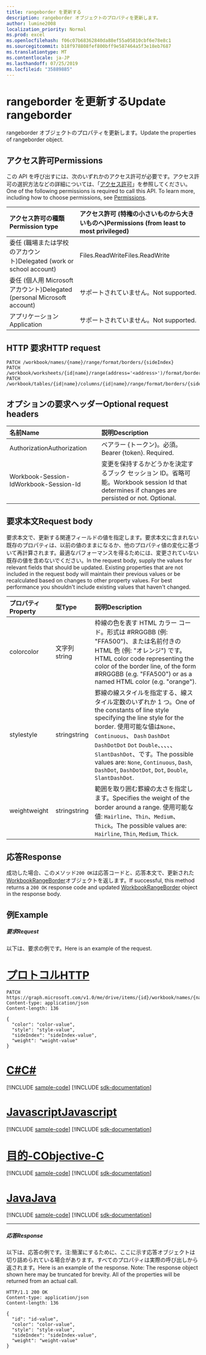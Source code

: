 ```yaml
---
title: rangeborder を更新する
description: rangeborder オブジェクトのプロパティを更新します。
author: lumine2008
localization_priority: Normal
ms.prod: excel
ms.openlocfilehash: f06c07b68362840da88ef55a05810cbf6e78e8c1
ms.sourcegitcommit: b18f978808fef800bff9e587464a5f3e18eb7687
ms.translationtype: MT
ms.contentlocale: ja-JP
ms.lasthandoff: 07/25/2019
ms.locfileid: "35889885"
---
```

# <a name="update-rangeborder"></a><span data-ttu-id="a4390-103">rangeborder を更新する</span><span class="sxs-lookup"><span data-stu-id="a4390-103">Update rangeborder</span></span>

<span data-ttu-id="a4390-104">rangeborder オブジェクトのプロパティを更新します。</span><span class="sxs-lookup"><span data-stu-id="a4390-104">Update the properties of rangeborder object.</span></span>
## <a name="permissions"></a><span data-ttu-id="a4390-105">アクセス許可</span><span class="sxs-lookup"><span data-stu-id="a4390-105">Permissions</span></span>
<span data-ttu-id="a4390-p101">この API を呼び出すには、次のいずれかのアクセス許可が必要です。アクセス許可の選択方法などの詳細については、「[アクセス許可](/graph/permissions-reference)」を参照してください。</span><span class="sxs-lookup"><span data-stu-id="a4390-p101">One of the following permissions is required to call this API. To learn more, including how to choose permissions, see [Permissions](/graph/permissions-reference).</span></span>

|<span data-ttu-id="a4390-108">アクセス許可の種類</span><span class="sxs-lookup"><span data-stu-id="a4390-108">Permission type</span></span>      | <span data-ttu-id="a4390-109">アクセス許可 (特権の小さいものから大きいものへ)</span><span class="sxs-lookup"><span data-stu-id="a4390-109">Permissions (from least to most privileged)</span></span>              |
|:--------------------|:---------------------------------------------------------|
|<span data-ttu-id="a4390-110">委任 (職場または学校のアカウント)</span><span class="sxs-lookup"><span data-stu-id="a4390-110">Delegated (work or school account)</span></span> | <span data-ttu-id="a4390-111">Files.ReadWrite</span><span class="sxs-lookup"><span data-stu-id="a4390-111">Files.ReadWrite</span></span>    |
|<span data-ttu-id="a4390-112">委任 (個人用 Microsoft アカウント)</span><span class="sxs-lookup"><span data-stu-id="a4390-112">Delegated (personal Microsoft account)</span></span> | <span data-ttu-id="a4390-113">サポートされていません。</span><span class="sxs-lookup"><span data-stu-id="a4390-113">Not supported.</span></span>    |
|<span data-ttu-id="a4390-114">アプリケーション</span><span class="sxs-lookup"><span data-stu-id="a4390-114">Application</span></span> | <span data-ttu-id="a4390-115">サポートされていません。</span><span class="sxs-lookup"><span data-stu-id="a4390-115">Not supported.</span></span> |

## <a name="http-request"></a><span data-ttu-id="a4390-116">HTTP 要求</span><span class="sxs-lookup"><span data-stu-id="a4390-116">HTTP request</span></span>
<!-- { "blockType": "ignored" } -->
```http
PATCH /workbook/names/{name}/range/format/borders/{sideIndex}
PATCH /workbook/worksheets/{id|name}/range(address='<address>')/format/borders/{sideIndex}
PATCH /workbook/tables/{id|name}/columns/{id|name}/range/format/borders/{sideIndex}
```
## <a name="optional-request-headers"></a><span data-ttu-id="a4390-117">オプションの要求ヘッダー</span><span class="sxs-lookup"><span data-stu-id="a4390-117">Optional request headers</span></span>
| <span data-ttu-id="a4390-118">名前</span><span class="sxs-lookup"><span data-stu-id="a4390-118">Name</span></span>       | <span data-ttu-id="a4390-119">説明</span><span class="sxs-lookup"><span data-stu-id="a4390-119">Description</span></span>|
|:-----------|:-----------|
| <span data-ttu-id="a4390-120">Authorization</span><span class="sxs-lookup"><span data-stu-id="a4390-120">Authorization</span></span>  | <span data-ttu-id="a4390-p102">ベアラー {トークン}。必須。</span><span class="sxs-lookup"><span data-stu-id="a4390-p102">Bearer {token}. Required.</span></span> |
| <span data-ttu-id="a4390-123">Workbook-Session-Id</span><span class="sxs-lookup"><span data-stu-id="a4390-123">Workbook-Session-Id</span></span>  | <span data-ttu-id="a4390-p103">変更を保持するかどうかを決定するブック セッション ID。省略可能。</span><span class="sxs-lookup"><span data-stu-id="a4390-p103">Workbook session Id that determines if changes are persisted or not. Optional.</span></span>|

## <a name="request-body"></a><span data-ttu-id="a4390-126">要求本文</span><span class="sxs-lookup"><span data-stu-id="a4390-126">Request body</span></span>
<span data-ttu-id="a4390-p104">要求本文で、更新する関連フィールドの値を指定します。要求本文に含まれない既存のプロパティは、以前の値のままになるか、他のプロパティ値の変化に基づいて再計算されます。最適なパフォーマンスを得るためには、変更されていない既存の値を含めないでください。</span><span class="sxs-lookup"><span data-stu-id="a4390-p104">In the request body, supply the values for relevant fields that should be updated. Existing properties that are not included in the request body will maintain their previous values or be recalculated based on changes to other property values. For best performance you shouldn't include existing values that haven't changed.</span></span>

| <span data-ttu-id="a4390-130">プロパティ</span><span class="sxs-lookup"><span data-stu-id="a4390-130">Property</span></span>     | <span data-ttu-id="a4390-131">型</span><span class="sxs-lookup"><span data-stu-id="a4390-131">Type</span></span>   |<span data-ttu-id="a4390-132">説明</span><span class="sxs-lookup"><span data-stu-id="a4390-132">Description</span></span>|
|:---------------|:--------|:----------|
|<span data-ttu-id="a4390-133">color</span><span class="sxs-lookup"><span data-stu-id="a4390-133">color</span></span>|<span data-ttu-id="a4390-134">文字列</span><span class="sxs-lookup"><span data-stu-id="a4390-134">string</span></span>|<span data-ttu-id="a4390-135">枠線の色を表す HTML カラー コード。形式は #RRGGBB (例: "FFA500")、または名前付きの HTML 色 (例: "オレンジ") です。</span><span class="sxs-lookup"><span data-stu-id="a4390-135">HTML color code representing the color of the border line, of the form #RRGGBB (e.g. "FFA500") or as a named HTML color (e.g. "orange").</span></span>|
|<span data-ttu-id="a4390-136">style</span><span class="sxs-lookup"><span data-stu-id="a4390-136">style</span></span>|<span data-ttu-id="a4390-137">string</span><span class="sxs-lookup"><span data-stu-id="a4390-137">string</span></span>|<span data-ttu-id="a4390-138">罫線の線スタイルを指定する、線スタイル定数のいずれか 1 つ。</span><span class="sxs-lookup"><span data-stu-id="a4390-138">One of the constants of line style specifying the line style for the border.</span></span> <span data-ttu-id="a4390-139">使用可能な値は`None`、 `Continuous`、 `Dash` `DashDot` `DashDotDot` `Dot` `Double`、、、、、 `SlantDashDot`、です。</span><span class="sxs-lookup"><span data-stu-id="a4390-139">The possible values are: `None`, `Continuous`, `Dash`, `DashDot`, `DashDotDot`, `Dot`, `Double`, `SlantDashDot`.</span></span>|
|<span data-ttu-id="a4390-140">weight</span><span class="sxs-lookup"><span data-stu-id="a4390-140">weight</span></span>|<span data-ttu-id="a4390-141">string</span><span class="sxs-lookup"><span data-stu-id="a4390-141">string</span></span>|<span data-ttu-id="a4390-142">範囲を取り囲む罫線の太さを指定します。</span><span class="sxs-lookup"><span data-stu-id="a4390-142">Specifies the weight of the border around a range.</span></span> <span data-ttu-id="a4390-143">使用可能な値: `Hairline`、`Thin`、`Medium`、`Thick`。</span><span class="sxs-lookup"><span data-stu-id="a4390-143">The possible values are: `Hairline`, `Thin`, `Medium`, `Thick`.</span></span>|

## <a name="response"></a><span data-ttu-id="a4390-144">応答</span><span class="sxs-lookup"><span data-stu-id="a4390-144">Response</span></span>

<span data-ttu-id="a4390-145">成功した場合、このメソッド`200 OK`は応答コードと、応答本文で、更新された[WorkbookRangeBorder](../resources/rangeborder.md)オブジェクトを返します。</span><span class="sxs-lookup"><span data-stu-id="a4390-145">If successful, this method returns a `200 OK` response code and updated [WorkbookRangeBorder](../resources/rangeborder.md) object in the response body.</span></span>
## <a name="example"></a><span data-ttu-id="a4390-146">例</span><span class="sxs-lookup"><span data-stu-id="a4390-146">Example</span></span>
##### <a name="request"></a><span data-ttu-id="a4390-147">要求</span><span class="sxs-lookup"><span data-stu-id="a4390-147">Request</span></span>
<span data-ttu-id="a4390-148">以下は、要求の例です。</span><span class="sxs-lookup"><span data-stu-id="a4390-148">Here is an example of the request.</span></span>

# <a name="httptabhttp"></a>[<span data-ttu-id="a4390-149">プロトコル</span><span class="sxs-lookup"><span data-stu-id="a4390-149">HTTP</span></span>](#tab/http)
<!-- {
  "blockType": "request",
  "name": "update_rangeborder"
}-->
```http
PATCH https://graph.microsoft.com/v1.0/me/drive/items/{id}/workbook/names/{name}/range/format/borders/{sideIndex}
Content-type: application/json
Content-length: 136

{
  "color": "color-value",
  "style": "style-value",
  "sideIndex": "sideIndex-value",
  "weight": "weight-value"
}
```
# <a name="ctabcsharp"></a>[<span data-ttu-id="a4390-150">C#</span><span class="sxs-lookup"><span data-stu-id="a4390-150">C#</span></span>](#tab/csharp)
[!INCLUDE [sample-code](../includes/snippets/csharp/update-rangeborder-csharp-snippets.md)]
[!INCLUDE [sdk-documentation](../includes/snippets/snippets-sdk-documentation-link.md)]

# <a name="javascripttabjavascript"></a>[<span data-ttu-id="a4390-151">Javascript</span><span class="sxs-lookup"><span data-stu-id="a4390-151">Javascript</span></span>](#tab/javascript)
[!INCLUDE [sample-code](../includes/snippets/javascript/update-rangeborder-javascript-snippets.md)]
[!INCLUDE [sdk-documentation](../includes/snippets/snippets-sdk-documentation-link.md)]

# <a name="objective-ctabobjc"></a>[<span data-ttu-id="a4390-152">目的-C</span><span class="sxs-lookup"><span data-stu-id="a4390-152">Objective-C</span></span>](#tab/objc)
[!INCLUDE [sample-code](../includes/snippets/objc/update-rangeborder-objc-snippets.md)]
[!INCLUDE [sdk-documentation](../includes/snippets/snippets-sdk-documentation-link.md)]

# <a name="javatabjava"></a>[<span data-ttu-id="a4390-153">Java</span><span class="sxs-lookup"><span data-stu-id="a4390-153">Java</span></span>](#tab/java)
[!INCLUDE [sample-code](../includes/snippets/java/update-rangeborder-java-snippets.md)]
[!INCLUDE [sdk-documentation](../includes/snippets/snippets-sdk-documentation-link.md)]

---

##### <a name="response"></a><span data-ttu-id="a4390-154">応答</span><span class="sxs-lookup"><span data-stu-id="a4390-154">Response</span></span>
<span data-ttu-id="a4390-p107">以下は、応答の例です。注:簡潔にするために、ここに示す応答オブジェクトは切り詰められている場合があります。すべてのプロパティは実際の呼び出しから返されます。</span><span class="sxs-lookup"><span data-stu-id="a4390-p107">Here is an example of the response. Note: The response object shown here may be truncated for brevity. All of the properties will be returned from an actual call.</span></span>
<!-- {
  "blockType": "response",
  "truncated": true,
  "@odata.type": "microsoft.graph.workbookRangeBorder"
} -->
```http
HTTP/1.1 200 OK
Content-type: application/json
Content-length: 136

{
  "id": "id-value",
  "color": "color-value",
  "style": "style-value",
  "sideIndex": "sideIndex-value",
  "weight": "weight-value"
}
```

<!-- uuid: 8fcb5dbc-d5aa-4681-8e31-b001d5168d79
2015-10-25 14:57:30 UTC -->
<!-- {
  "type": "#page.annotation",
  "description": "Update rangeborder",
  "keywords": "",
  "section": "documentation",
  "tocPath": "",
  "suppressions": [
  ]
}-->

